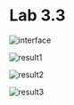 # Lab 3.3

![interface](https://github.com/SonyaSytnik/systems/blob/main/labs3/lab3.3/resourses/interface.jpg?raw=true)

![result1](https://github.com/SonyaSytnik/systems/blob/main/labs3/lab3.3/resourses/result1.jpg?raw=true)

![result2](https://github.com/SonyaSytnik/systems/blob/main/labs3/lab3.3/resourses/result2.jpg?raw=true)

![result3](https://github.com/SonyaSytnik/systems/blob/main/labs3/lab3.3/resourses/result3.jpg?raw=true)
